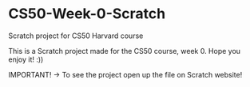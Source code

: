 # CS50-Week-0-Scratch
Scratch project for CS50 Harvard course

This is a Scratch project made for the CS50 course, week 0. Hope you enjoy it! :))

IMPORTANT! -> To see the project open up the file on Scratch website!
